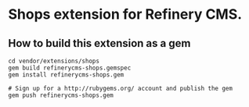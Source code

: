 # Shops extension for Refinery CMS.

## How to build this extension as a gem

    cd vendor/extensions/shops
    gem build refinerycms-shops.gemspec
    gem install refinerycms-shops.gem

    # Sign up for a http://rubygems.org/ account and publish the gem
    gem push refinerycms-shops.gem